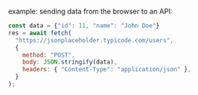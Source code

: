 example: sending data from the browser to an API:

```js
const data = {"id": 11, "name": "John Doe"}
res = await fetch(
  "https://jsonplaceholder.typicode.com/users",
  {
    method: "POST",
    body: JSON.stringify(data),
    headers: { "Content-Type": "application/json" },
  }
);
```
